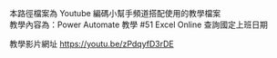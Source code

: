 本路徑檔案為 Youtube 編碼小幫手頻道搭配使用的教學檔案<BR>
教學內容為：Power Automate 教學 #51 Excel Online 查詢國定上班日期

教學影片網址 https://youtu.be/zPdqyfD3rDE
